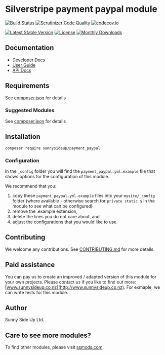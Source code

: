 # Silverstripe payment paypal module
[![Build Status](https://travis-ci.org/sunnysideup/silverstripe-payment_paypal.svg?branch=master)](https://travis-ci.org/sunnysideup/silverstripe-payment_paypal)
[![Scrutinizer Code Quality](https://scrutinizer-ci.com/g/sunnysideup/silverstripe-payment_paypal/badges/quality-score.png?b=master)](https://scrutinizer-ci.com/g/sunnysideup/silverstripe-payment_paypal/?branch=master)
[![codecov.io](https://codecov.io/github/sunnysideup/silverstripe-payment_paypal/coverage.svg?branch=master)](https://codecov.io/github/sunnysideup/silverstripe-payment_paypal?branch=master)

[![Latest Stable Version](https://poser.pugx.org/sunnysideup/payment_paypal/version)](https://packagist.org/packages/sunnysideup/payment_paypal)
[![License](https://poser.pugx.org/sunnysideup/payment_paypal/license)](https://packagist.org/packages/sunnysideup/payment_paypal)
[![Monthly Downloads](https://poser.pugx.org/sunnysideup/payment_paypal/d/monthly)](https://packagist.org/packages/sunnysideup/payment_paypal)


## Documentation



 * [Developer Docs](docs/en/INDEX.md)
 * [User Guide](docs/en/userguide.md)
 * [API Docs](http://docs.ssmods.com/sunnysideup/payment_paypal/classes.xhtml)


## Requirements



See [composer.json](composer.json) for details


### Suggested Modules



See [composer.json](composer.json) for details


## Installation


```
composer require sunnysideup/payment_paypal
```

### Configuration



In the `_config` folder you will find the `payment_paypal.yml.example`
file that shows options for the configuration of this module.

We recommend that you:

  1. copy these `payment_paypal.yml.example` files into your
`mysite/_config` folder (where available - otherwise search for `private static $` in the module to see what can be configured)
  2. remove the .example extension,
  3. delete the lines you do not care about, and
  4. adjust the configurations that you would like to use.


## Contributing



We welcome any contributions. See [CONTRIBUTING.md](CONTRIBUTING.md) for more details.

## Paid assistance



You can pay us to create an improved / adapted version of this module for your own projects.  Please contact us if you like to find out more: [www.sunnysideup.co.nz](http://www.sunnysideup.co.nz).  For exmaple, we can write tests for this module.  

## Author



Sunny Side Up Ltd.


## Care to see more modules?

To find other modules, please visit [ssmods.com](http://ssmods.com/).
